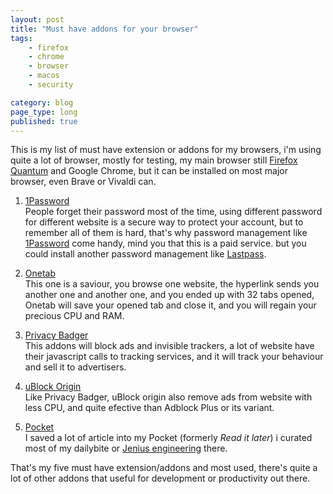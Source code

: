 ```yaml
---
layout: post
title: "Must have addons for your browser"
tags: 
    - firefox
    - chrome
    - browser
    - macos
    - security

category: blog
page_type: long
published: true
---
```


This is my list of must have extension or addons for my browsers, i'm using quite a lot of browser, mostly for testing, my main browser still [Firefox Quantum](/2017/11/firefox-quantum) and Google Chrome, but it can be installed on most major browser, even Brave or Vivaldi can.

1. [1Password](https://agilebits.com/onepassword/extensions)   
People forget their password most of the time, using different password for different website is a secure way to protect your account, but to remember all of them is hard, that's why password management like [1Password](https://agilebits.com/onepassword/) come handy, mind you that this is a paid service. but you could install another password management like [Lastpass](https://www.lastpass.com/).

2. [Onetab](https://www.one-tab.com/)   
This one is a saviour, you browse one website, the hyperlink sends you another one and another one, and you ended up with 32 tabs opened, Onetab will save your opened tab and close it, and you will regain your precious CPU and RAM.

3. [Privacy Badger](https://www.eff.org/privacybadger)   
This addons will block ads and invisible trackers, a lot of website have their javascript calls to tracking services, and it will track your behaviour and sell it to advertisers.

4. [uBlock Origin](https://github.com/gorhill/uBlock#ublock-origin)   
Like Privacy Badger, uBlock origin also remove ads from website with less CPU, and quite efective than Adblock Plus or its variant.

5. [Pocket](https://getpocket.com/)   
I saved a lot of article into my Pocket (formerly _Read it later_) i curated most of my dailybite or [Jenius engineering](http://jenius.tech) there.


That's my five must have extension/addons and most used, there's quite a lot of other addons that useful for development or productivity out there.
